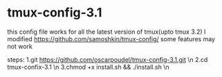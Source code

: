 # tmux-config-3.1


this config file works for all the latest version of tmux(upto tmux 3.2)
I modified https://github.com/samoshkin/tmux-config/ some features may not work 

steps:
1.git https://github.com/oscarpoudel/tmux-config-3.1.git \n
2.cd tmux-confix-3.1 \n
3.chmod +x install.sh && ./install.sh \n

